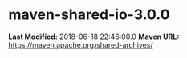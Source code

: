 # maven-shared-io-3.0.0

**Last Modified:** 2018-06-18 22:46:00.0
**Maven URL:** https://maven.apache.org/shared-archives/
